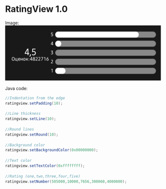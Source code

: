 # RatingView 1.0

Image:
![Image](https://raw.githubusercontent.com/paulieg626/RatingView/main/image.jpg)

Java code:
```java
//Indentation from the edge
ratingview.setPadding(10);

//Line thickness
ratingview.setLine(10);

//Round lines
ratingview.setRound(10);

//Background color
ratingview.setBackgroundColor(0x00000000);

//Text color
ratingview.setTextColor(0xffffffff);

//Rating (one,two,three,four,five)
ratingview.setNumber(505000,10000,7656,300060,4000000);
```
